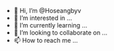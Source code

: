 - 👋 Hi, I’m @Hoseangbyv
- 👀 I’m interested in ...
- 🌱 I’m currently learning ...
- 💞️ I’m looking to collaborate on ...
- 📫 How to reach me ...

<!---
Hoseangbyv/Hoseangbyv is a ✨ special ✨ repository because its `README.md` (this file) appears on your GitHub profile.
You can click the Preview link to take a look at your changes.
--->
